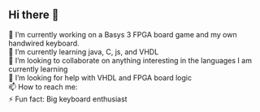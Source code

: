 ## Hi there 👋
🔭 I’m currently working on a Basys 3 FPGA board game and my own handwired keyboard. <br />
🌱 I’m currently learning java, C, js, <html> and VHDL <br />
👯 I’m looking to collaborate on anything interesting in the languages I am currently learning <br />
🤔 I’m looking for help with VHDL and FPGA board logic <br />
📫 How to reach me: <br />
⚡ Fun fact: Big keyboard enthusiast <br />

